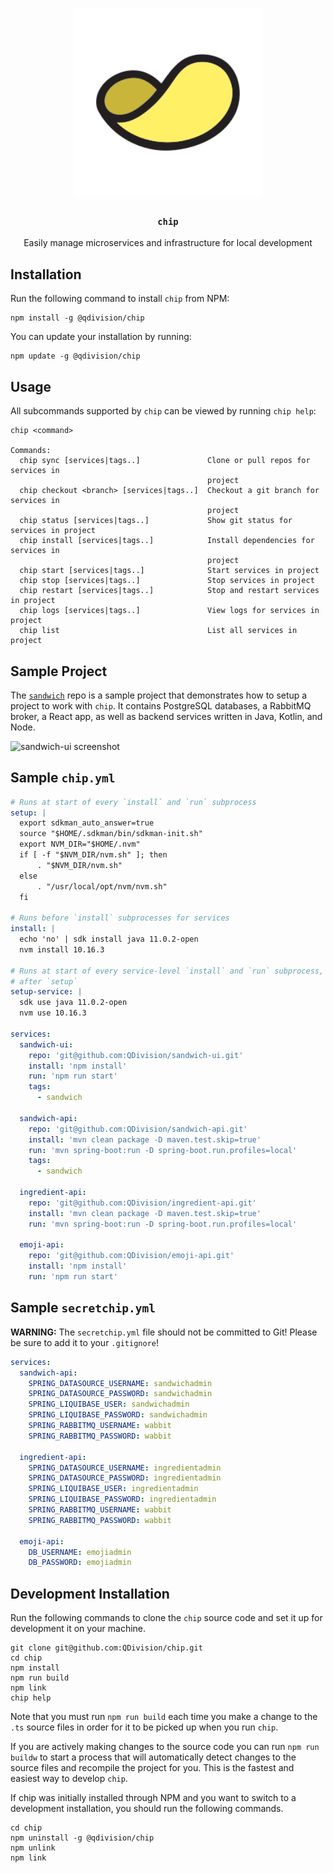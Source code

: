 <h1 align="center">
<!-- Logo Credit: https://www.iconfinder.com/icons/1760341/chip_potato_chip_snack_icon
 -->
<img alt="chip" height="300" src="https://raw.githubusercontent.com/QDivision/chip/master/assets/chip.svg?sanitize=true">
</h1>

<div align="center">
  <h3><code>chip</code></h3>
</div>
<div align="center">
   Easily manage microservices and infrastructure for local development 
</div>

## Installation

Run the following command to install `chip` from NPM:

```
npm install -g @qdivision/chip
```

You can update your installation by running:

```
npm update -g @qdivision/chip
```

## Usage

All subcommands supported by `chip` can be viewed by running `chip help`:

```
chip <command>

Commands:
  chip sync [services|tags..]               Clone or pull repos for services in
                                            project
  chip checkout <branch> [services|tags..]  Checkout a git branch for services in
                                            project
  chip status [services|tags..]             Show git status for services in project
  chip install [services|tags..]            Install dependencies for services in
                                            project
  chip start [services|tags..]              Start services in project
  chip stop [services|tags..]               Stop services in project
  chip restart [services|tags..]            Stop and restart services in project
  chip logs [services|tags..]               View logs for services in project
  chip list                                 List all services in project
```

## Sample Project

The [`sandwich`](https://github.com/QDivision/sandwich) repo is a sample project that demonstrates how to setup a project to work with `chip`. It contains PostgreSQL databases, a RabbitMQ broker, a React app, as well as backend services written in Java, Kotlin, and Node.

![sandwich-ui screenshot](assets/sandwich-ui-screenshot.png)

## Sample `chip.yml`

```yml
# Runs at start of every `install` and `run` subprocess
setup: |
  export sdkman_auto_answer=true
  source "$HOME/.sdkman/bin/sdkman-init.sh"
  export NVM_DIR="$HOME/.nvm"
  if [ -f "$NVM_DIR/nvm.sh" ]; then
      . "$NVM_DIR/nvm.sh"
  else
      . "/usr/local/opt/nvm/nvm.sh"
  fi

# Runs before `install` subprocesses for services
install: |
  echo 'no' | sdk install java 11.0.2-open
  nvm install 10.16.3

# Runs at start of every service-level `install` and `run` subprocess,
# after `setup`
setup-service: |
  sdk use java 11.0.2-open
  nvm use 10.16.3

services:
  sandwich-ui:
    repo: 'git@github.com:QDivision/sandwich-ui.git'
    install: 'npm install'
    run: 'npm run start'
    tags:
      - sandwich

  sandwich-api:
    repo: 'git@github.com:QDivision/sandwich-api.git'
    install: 'mvn clean package -D maven.test.skip=true'
    run: 'mvn spring-boot:run -D spring-boot.run.profiles=local'
    tags:
      - sandwich

  ingredient-api:
    repo: 'git@github.com:QDivision/ingredient-api.git'
    install: 'mvn clean package -D maven.test.skip=true'
    run: 'mvn spring-boot:run -D spring-boot.run.profiles=local'

  emoji-api:
    repo: 'git@github.com:QDivision/emoji-api.git'
    install: 'npm install'
    run: 'npm run start'
```

## Sample `secretchip.yml`

**WARNING:** The `secretchip.yml` file should not be committed to Git! Please be sure to add it to your `.gitignore`!

```yml
services:
  sandwich-api:
    SPRING_DATASOURCE_USERNAME: sandwichadmin
    SPRING_DATASOURCE_PASSWORD: sandwichadmin
    SPRING_LIQUIBASE_USER: sandwichadmin
    SPRING_LIQUIBASE_PASSWORD: sandwichadmin
    SPRING_RABBITMQ_USERNAME: wabbit
    SPRING_RABBITMQ_PASSWORD: wabbit

  ingredient-api:
    SPRING_DATASOURCE_USERNAME: ingredientadmin
    SPRING_DATASOURCE_PASSWORD: ingredientadmin
    SPRING_LIQUIBASE_USER: ingredientadmin
    SPRING_LIQUIBASE_PASSWORD: ingredientadmin
    SPRING_RABBITMQ_USERNAME: wabbit
    SPRING_RABBITMQ_PASSWORD: wabbit

  emoji-api:
    DB_USERNAME: emojiadmin
    DB_PASSWORD: emojiadmin
```

## Development Installation

Run the following commands to clone the `chip` source code and set it up for development it on your machine.

```
git clone git@github.com:QDivision/chip.git
cd chip
npm install
npm run build
npm link
chip help
```

Note that you must run `npm run build` each time you make a change to the `.ts` source files in order for it to be picked up when you run `chip`.

If you are actively making changes to the source code you can run `npm run buildw` to start a process that will automatically detect changes to the source files and recompile the project for you. This is the fastest and easiest way to develop `chip`.

If chip was initially installed through NPM and you want to switch to a development installation, you should run the following commands.

```
cd chip
npm uninstall -g @qdivision/chip
npm unlink
npm link
```
